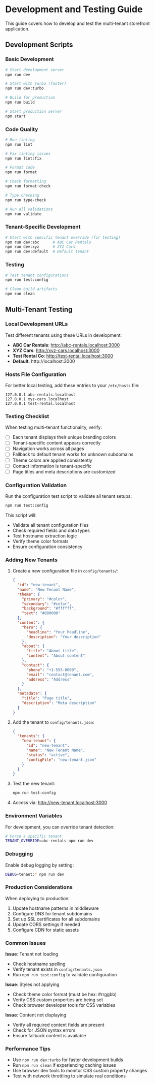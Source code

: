 # Development and Testing Guide

This guide covers how to develop and test the multi-tenant storefront application.

## Development Scripts

### Basic Development

```bash
# Start development server
npm run dev

# Start with Turbo (faster)
npm run dev:turbo

# Build for production
npm run build

# Start production server
npm start
```

### Code Quality

```bash
# Run linting
npm run lint

# Fix linting issues
npm run lint:fix

# Format code
npm run format

# Check formatting
npm run format:check

# Type checking
npm run type-check

# Run all validations
npm run validate
```

### Tenant-Specific Development

```bash
# Start with specific tenant override (for testing)
npm run dev:abc      # ABC Car Rentals
npm run dev:xyz      # XYZ Cars
npm run dev:default  # Default tenant
```

### Testing

```bash
# Test tenant configurations
npm run test:config

# Clean build artifacts
npm run clean
```

## Multi-Tenant Testing

### Local Development URLs

Test different tenants using these URLs in development:

- **ABC Car Rentals**: http://abc-rentals.localhost:3000
- **XYZ Cars**: http://xyz-cars.localhost:3000
- **Test Rental Co**: http://test-rental.localhost:3000
- **Default**: http://localhost:3000

### Hosts File Configuration

For better local testing, add these entries to your `/etc/hosts` file:

```
127.0.0.1 abc-rentals.localhost
127.0.0.1 xyz-cars.localhost
127.0.0.1 test-rental.localhost
```

### Testing Checklist

When testing multi-tenant functionality, verify:

- [ ] Each tenant displays their unique branding colors
- [ ] Tenant-specific content appears correctly
- [ ] Navigation works across all pages
- [ ] Fallback to default tenant works for unknown subdomains
- [ ] Theme colors are applied consistently
- [ ] Contact information is tenant-specific
- [ ] Page titles and meta descriptions are customized

### Configuration Validation

Run the configuration test script to validate all tenant setups:

```bash
npm run test:config
```

This script will:

- Validate all tenant configuration files
- Check required fields and data types
- Test hostname extraction logic
- Verify theme color formats
- Ensure configuration consistency

### Adding New Tenants

1. Create a new configuration file in `config/tenants/`:

   ```json
   {
     "id": "new-tenant",
     "name": "New Tenant Name",
     "theme": {
       "primary": "#color",
       "secondary": "#color",
       "background": "#ffffff",
       "text": "#000000"
     },
     "content": {
       "hero": {
         "headline": "Your headline",
         "description": "Your description"
       },
       "about": {
         "title": "About title",
         "content": "About content"
       },
       "contact": {
         "phone": "+1-555-0000",
         "email": "contact@tenant.com",
         "address": "Address"
       }
     },
     "metadata": {
       "title": "Page title",
       "description": "Meta description"
     }
   }
   ```

2. Add the tenant to `config/tenants.json`:

   ```json
   {
     "tenants": {
       "new-tenant": {
         "id": "new-tenant",
         "name": "New Tenant Name",
         "status": "active",
         "configFile": "new-tenant.json"
       }
     }
   }
   ```

3. Test the new tenant:

   ```bash
   npm run test:config
   ```

4. Access via: http://new-tenant.localhost:3000

### Environment Variables

For development, you can override tenant detection:

```bash
# Force a specific tenant
TENANT_OVERRIDE=abc-rentals npm run dev
```

### Debugging

Enable debug logging by setting:

```bash
DEBUG=tenant:* npm run dev
```

### Production Considerations

When deploying to production:

1. Update hostname patterns in middleware
2. Configure DNS for tenant subdomains
3. Set up SSL certificates for all subdomains
4. Update CORS settings if needed
5. Configure CDN for static assets

### Common Issues

**Issue**: Tenant not loading

- Check hostname spelling
- Verify tenant exists in `config/tenants.json`
- Run `npm run test:config` to validate configuration

**Issue**: Styles not applying

- Check theme color format (must be hex: #rrggbb)
- Verify CSS custom properties are being set
- Check browser developer tools for CSS variables

**Issue**: Content not displaying

- Verify all required content fields are present
- Check for JSON syntax errors
- Ensure fallback content is available

### Performance Tips

- Use `npm run dev:turbo` for faster development builds
- Run `npm run clean` if experiencing caching issues
- Use browser dev tools to monitor CSS custom property changes
- Test with network throttling to simulate real conditions
